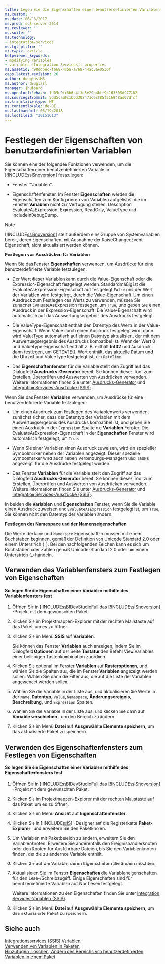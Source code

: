 ```yaml
---
title: Legen Sie die Eigenschaften einer benutzerdefinierten Variablen | Microsoft Docs
ms.custom: ''
ms.date: 06/13/2017
ms.prod: sql-server-2014
ms.reviewer: ''
ms.suite: ''
ms.technology:
- integration-services
ms.tgt_pltfrm: ''
ms.topic: article
helpviewer_keywords:
- modifying variables
- variables [Integration Services], properties
ms.assetid: f98ddbec-f668-4dba-a768-44ac3ae0536f
caps.latest.revision: 26
author: douglaslMS
ms.author: douglasl
manager: jhubbard
ms.openlocfilehash: 1d05e9fc6b6c4f1e5e29a4bff9c163305d977202
ms.sourcegitcommit: 5dd5cad0c1bbd308471d6c885f516948ad67dfcf
ms.translationtype: MT
ms.contentlocale: de-DE
ms.lasthandoff: 06/19/2018
ms.locfileid: "36151613"
---
```

# <a name="set-the-properties-of-a-user-defined-variable"></a>Festlegen der Eigenschaften von benutzerdefinierten Variablen
  Sie können eine der folgenden Funktionen verwenden, um die Eigenschaften einer benutzerdefinierten Variable in [!INCLUDE[ssISnoversion](../includes/ssisnoversion-md.md)] festzulegen:  
  
-   Fenster "Variablen".  
  
-   Eigenschaftenfenster. Im Fenster **Eigenschaften** werden die Eigenschaften zum Konfigurieren von Variablen aufgelistet, die im Fenster **Variablen** nicht zur Verfügung stehen: Description, EvaluateAsExpression, Expression, ReadOnly, ValueType und IncludeInDebugDump.  
  
> [!NOTE]  
>  [!INCLUDE[ssISnoversion](../includes/ssisnoversion-md.md)] stellt außerdem eine Gruppe von Systemvariablen bereit, deren Eigenschaften, mit Ausnahme der RaiseChangedEvent-Eigenschaft, nicht aktualisiert werden können.  
  
 **Festlegen von Ausdrücken für Variablen**  
  
 Wenn Sie das Fenster **Eigenschaften** verwenden, um Ausdrücke für eine benutzerdefinierte Variable festzulegen:  
  
-   Der Wert dieser Variablen kann durch die Value-Eigenschaft oder die Expression-Eigenschaft festgelegt werden. Standardmäßig ist die EvaluateAsExpression-Eigenschaft auf festgelegt `False` und der Wert der Variablen wird festgelegt, durch die Value-Eigenschaft. Um einen Ausdruck zum Festlegen des Werts zu verwenden, müssen Sie zunächst EvaluateAsExpression festlegen, um `True`, und geben Sie einen Ausdruck in der Expression-Eigenschaft. Die Value-Eigenschaft wird automatisch auf das Auswertungsergebnis des Ausdrucks festgelegt.  
  
-   Die ValueType-Eigenschaft enthält den Datentyp des Werts in der Value-Eigenschaft. Wenn Value durch einen Ausdruck festgelegt wird, dann wird ValueType automatisch auf einen Datentyp aktualisiert, der mit dem Auswertungsergebnis des Ausdrucks kompatibel ist. Wenn der Wert 0 und ValueType-Eigenschaft enthält z. B. enthält **Int32** und Ausdruck dann festlegen, um GETDATE(), Wert enthält, das aktuelle Datum und die Uhrzeit und ValueType festgelegt ist, um `DateTime`.  
  
-   Das  **Eigenschaftenfenster** für die Variable stellt den Zugriff auf das Dialogfeld **Ausdrucks-Generator** bereit. Sie können dieses Tool zum Erstellen, Überprüfen und Auswerten von Ausdrücken verwenden. Weitere Informationen finden Sie unter [Ausdrucks-Generator](expressions/expression-builder.md) und [Integration Services-Ausdrücke &#40;SSIS&#41;](expressions/integration-services-ssis-expressions.md).  
  
 Wenn Sie das Fenster **Variablen** verwenden, um Ausdrücke für eine benutzerdefinierte Variable festzulegen:  
  
-   Um einen Ausdruck zum Festlegen des Variablenwerts verwenden, zunächst sicher, dass der Datentyp der Variablen mit dem Auswertungsergebnis des Ausdrucks kompatibel ist, und geben Sie einen Ausdruck in der `Expression` Spalte die **Variablen** Fenster. Die EvaluateAsExpression-Eigenschaft in der **Eigenschaften** Fenster wird automatisch festgelegt, um `True`.  
  
-   Wenn Sie einer Variablen einen Ausdruck zuweisen, wird ein spezieller Symbolmarker neben der Variablen angezeigt. Dieser spezielle Symbolmarker wird auch neben Verbindungs-Managern und Tasks angezeigt, für die Ausdrücke festgelegt wurden.  
  
-   Das Fenster **Variablen** für die Variable stellt den Zugriff auf das Dialogfeld **Ausdrucks-Generator** bereit. Sie können dieses Tool zum Erstellen, Überprüfen und Auswerten von Ausdrücken verwenden. Weitere Informationen finden Sie unter [Ausdrucks-Generator](expressions/expression-builder.md) und [Integration Services-Ausdrücke &#40;SSIS&#41;](expressions/integration-services-ssis-expressions.md).  
  
 In beiden die **Variablen** und **Eigenschaften** Fenster, wenn Sie die Variable einen Ausdruck zuweisen und `EvaluateAsExpression` festgelegt ist, um `True`, Sie können nicht den Datentyp der Variablen ändern.  
  
 **Festlegen des Namespace und der Namenseigenschaften**  
  
 Die Werte der `Name` und `Namespace` Eigenschaften müssen mit einem Buchstaben beginnen, gemäß der Definition von Unicode Standard 2.0 oder einem Unterstrich (_). Bei den nachfolgenden Zeichen kann es sich um Buchstaben oder Zahlen gemäß Unicode-Standard 2.0 oder um einem Unterstrich (\_) handeln.  
  
## <a name="using-the-variables-window-to-set-properties"></a>Verwenden des Variablenfensters zum Festlegen von Eigenschaften  
  
#### <a name="to-set-the-properties-of-a-variable-by-using-the-variables-window"></a>So legen Sie die Eigenschaften einer Variablen mithilfe des Variablenfensters fest  
  
1.  Öffnen Sie in [!INCLUDE[ssBIDevStudioFull](../includes/ssbidevstudiofull-md.md)]das [!INCLUDE[ssISnoversion](../includes/ssisnoversion-md.md)] -Projekt mit dem gewünschten Paket.  
  
2.  Klicken Sie im Projektmappen-Explorer mit der rechten Maustaste auf das Paket, um es zu öffnen.  
  
3.  Klicken Sie im Menü **SSIS** auf **Variablen**.  
  
     Sie können das Fenster **Variablen** auch anzeigen, indem Sie im Dialogfeld **Optionen** auf der Seite **Tastatur** den Befehl View.Variables einer beliebigen Tastenkombination zuordnen.  
  
4.  Klicken Sie optional im Fenster **Variablen** auf **Rasteroptionen**, und wählen Sie die Spalten aus, die im Fenster **Variablen** angezeigt werden sollen. Wählen Sie dann die Filter aus, die auf die Liste der Variablen angewendet werden sollen.  
  
5.  Wählen Sie die Variable in der Liste aus, und aktualisieren Sie Werte in der `Name`, **Datentyp**, `Value`, `Namespace`, **Änderungsereignis**, **Beschreibung,** und `Expression` Spalten.  
  
6.  Wählen Sie die Variable in der Liste aus, und klicken Sie dann auf **Variable verschieben** , um den Bereich zu ändern.  
  
7.  Klicken Sie im Menü **Datei** auf **Ausgewählte Elemente speichern**, um das aktualisierte Paket zu speichern.  
  
## <a name="using-the-properties-window-to-set-properties"></a>Verwenden des Eigenschaftenfensters zum Festlegen von Eigenschaften  
  
#### <a name="to-set-the-properties-of-a-variable-by-using-the-properties-window"></a>So legen Sie die Eigenschaften einer Variablen mithilfe des Eigenschaftenfensters fest  
  
1.  Öffnen Sie in [!INCLUDE[ssBIDevStudioFull](../includes/ssbidevstudiofull-md.md)]das [!INCLUDE[ssISnoversion](../includes/ssisnoversion-md.md)] -Projekt mit dem gewünschten Paket.  
  
2.  Klicken Sie im Projektmappen-Explorer mit der rechten Maustaste auf das Paket, um es zu öffnen.  
  
3.  Klicken Sie im Menü **Ansicht** auf **Eigenschaftenfenster**.  
  
4.  Klicken Sie in [!INCLUDE[ssIS](../includes/ssis-md.md)] -Designer auf die Registerkarte **Paket-Explorer** , und erweitern Sie den Paketknoten.  
  
5.  Um Variablen mit Paketbereich zu ändern, erweitern Sie den Variablenknoten. Erweitern Sie anderenfalls den Ereignishandlerknoten oder den Knoten für Ausführbare Dateien, bis Sie den Variablenknoten finden, der die zu ändernde Variable enthält.  
  
6.  Klicken Sie auf die Variable, deren Eigenschaften Sie ändern möchten.  
  
7.  Aktualisieren Sie im Fenster **Eigenschaften** die Variableneigenschaften für den Lese-/Schreibzugriff. Einige Eigenschaften sind für benutzerdefinierte Variablen auf Nur Lesen festgelegt.  
  
     Weitere Informationen zu den Eigenschaften finden Sie unter [Integration Services-Variablen &#40;SSIS&#41;](integration-services-ssis-variables.md).  
  
8.  Klicken Sie im Menü **Datei** auf **Ausgewählte Elemente speichern**, um das aktualisierte Paket zu speichern.  
  
## <a name="see-also"></a>Siehe auch  
 [Integrationsservices &#40;SSIS&#41; Variablen](integration-services-ssis-variables.md)   
 [Verwenden von Variablen in Paketen](../../2014/integration-services/use-variables-in-packages.md)   
 [Hinzufügen, Löschen, Ändern des Bereichs von benutzerdefinierten Variablen in einem Paket](../../2014/integration-services/add-delete-change-scope-of-user-defined-variable-in-a-package.md)  
  
  